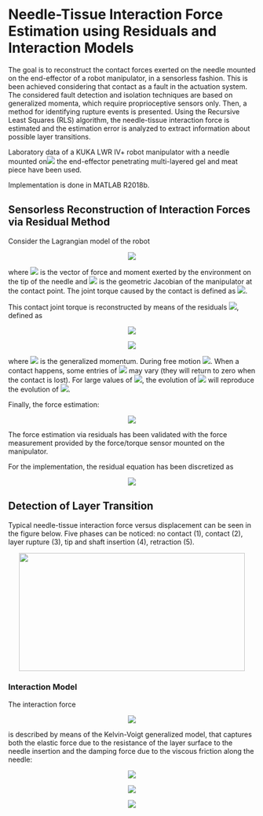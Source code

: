 # Needle-Tissue Interaction Force Estimation using Residuals and Interaction Models
The goal is to reconstruct the contact forces exerted on the needle mounted on the end-effector of a robot manipulator, in a sensorless fashion. This is been achieved considering that contact as a fault in the actuation system. The considered fault detection and isolation techniques are based on generalized momenta, which require proprioceptive sensors only. Then, a method for identifying rupture events is presented.
Using the Recursive Least Squares (RLS) algorithm, the needle-tissue interaction force is estimated and the estimation error is analyzed to extract information about possible layer transitions.

Laboratory data of a KUKA LWR IV+ robot manipulator with a needle mounted on<img src="https://user-images.githubusercontent.com/62264708/82499693-6f66e980-9af2-11ea-98e4-6caa93df79ed.png"> the end-effector penetrating multi-layered gel and meat piece have been used.

Implementation is done in MATLAB R2018b.

## Sensorless Reconstruction of Interaction Forces via Residual Method
Consider the Lagrangian model of the robot

<p align="center"> <img src="https://user-images.githubusercontent.com/62264708/82364158-2e49d900-9a0f-11ea-8eac-5c818cfcfb00.png"> </p>

where <img src="https://user-images.githubusercontent.com/62264708/82365168-96e58580-9a10-11ea-9b0b-dcd5b3a197a4.png"> is the vector of force and moment exerted by the environment on the tip of the needle and <img src="https://user-images.githubusercontent.com/62264708/82365166-964cef00-9a10-11ea-9fe5-959235e5ea42.png"> is the geometric Jacobian of the manipulator at the contact point. The joint torque caused by the contact is defined as <img src="https://user-images.githubusercontent.com/62264708/82365169-96e58580-9a10-11ea-997b-eec5afa52792.png">.

This contact joint torque is reconstructed by means of the residuals <img src="https://user-images.githubusercontent.com/62264708/82499322-ca4c1100-9af1-11ea-9a43-0cd816f3a5c7.png">, defined as

<p align="center"> <img src="https://user-images.githubusercontent.com/62264708/82499323-ca4c1100-9af1-11ea-839c-468c86d721af.png"> </p>
<p align="center"> <img src="https://user-images.githubusercontent.com/62264708/82499324-cae4a780-9af1-11ea-9834-86357f6777da.png"> </p>

where <img src="https://user-images.githubusercontent.com/62264708/82499694-6f66e980-9af2-11ea-8871-4a6d3554f475.png"> is the generalized momentum. During free motion <img src="https://user-images.githubusercontent.com/62264708/82499696-6fff8000-9af2-11ea-9845-227efd7eabeb.png">. When a contact happens, some entries of <img src="https://user-images.githubusercontent.com/62264708/82499322-ca4c1100-9af1-11ea-9a43-0cd816f3a5c7.png"> may vary (they will return to zero when the contact is lost). For large values of <img src="https://user-images.githubusercontent.com/62264708/82499698-6fff8000-9af2-11ea-9f9d-3d065da0369a.png">, the evolution of <img src="https://user-images.githubusercontent.com/62264708/82499322-ca4c1100-9af1-11ea-9a43-0cd816f3a5c7.png"> will reproduce the evolution of <img src="https://user-images.githubusercontent.com/62264708/82499693-6f66e980-9af2-11ea-98e4-6caa93df79ed.png">.

Finally, the force estimation:

<p align="center"> <img src="https://user-images.githubusercontent.com/62264708/82500438-a8ec2480-9af3-11ea-9578-ae9d66101e17.png"> </p>

The force estimation via residuals has been validated with the force measurement provided by the force/torque sensor mounted on the manipulator.

For the implementation, the residual equation has been discretized as

<p align="center"> <img src="https://user-images.githubusercontent.com/62264708/82500440-a984bb00-9af3-11ea-9f2d-a40d835503ad.png"> </p>

## Detection of Layer Transition
Typical needle-tissue interaction force versus displacement can be seen in the figure below. Five phases can be noticed: no contact (1), contact (2), layer rupture (3), tip and shaft insertion (4), retraction (5).

<p align="center"> <img width="460" height="240" src="https://user-images.githubusercontent.com/62264708/82500665-19934100-9af4-11ea-9954-eb1ddd30c467.png"> </p>

### Interaction Model
The interaction force <p align="center"> <img src="https://user-images.githubusercontent.com/62264708/82364158-2e49d900-9a0f-11ea-8eac-5c818cfcfb00.png"> </p> is described by means of the Kelvin-Voigt generalized model, that captures both the elastic force due to the resistance of the layer surface to the needle insertion and the damping force due to the viscous friction along the needle:

<p align="center"> <img src="https://user-images.githubusercontent.com/62264708/82364158-2e49d900-9a0f-11ea-8eac-5c818cfcfb00.png"> </p>
<p align="center"> <img src="https://user-images.githubusercontent.com/62264708/82364158-2e49d900-9a0f-11ea-8eac-5c818cfcfb00.png"> </p>
<p align="center"> <img src="https://user-images.githubusercontent.com/62264708/82364158-2e49d900-9a0f-11ea-8eac-5c818cfcfb00.png"> </p>

